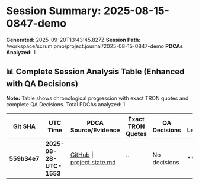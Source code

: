 # Session Summary: 2025-08-15-0847-demo

**Generated:** 2025-09-20T13:43:45.827Z
**Session Path:** /workspace/scrum.pmo/project.journal/2025-08-15-0847-demo
**PDCAs Analyzed:** 1

## **📊 Complete Session Analysis Table (Enhanced with QA Decisions)**

**Note:** Table shows chronological progression with exact TRON quotes and complete QA Decisions. Total PDCAs analyzed: 1

| **Git SHA** | **UTC Time** | **PDCA Source/Evidence** | **Exact TRON Quotes** | **QA Decisions** | **Key Learning/Achievement** |
|-------------|--------------|--------------------------|------------------------|------------------|-----------------------------|
| **559b34e7** | **2025-08-28-UTC-1553** | [GitHub](https://github.com/Cerulean-Circle-GmbH/Web4Articles/blob/dev/2025-09-19-UTC-1657/scrum.pmo/project.journal/2025-08-15-0847-demo/project.state.md) \| [project.state.md](N/A) | `` | No decisions | **** |
